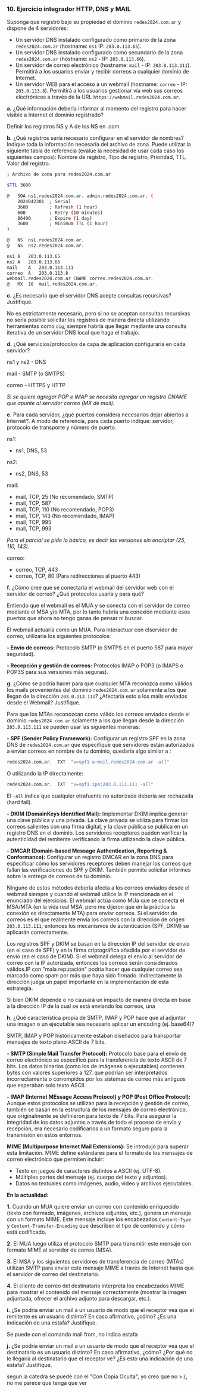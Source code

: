 ### 10. Ejercicio integrador HTTP, DNS y MAIL

Suponga que registró bajo su propiedad el dominio ```redes2024.com.ar``` y dispone de 4 servidores:

- Un servidor DNS instalado configurado como primario de la zona ```redes2024.com.ar``` (hostname: ```ns1``` IP: ```203.0.113.65```).
- Un servidor DNS instalado configurado como secundario de la zona ```redes2024.com.ar``` (hostname: ```ns2``` - IP: ```203.0.113.66```).
- Un servidor de correo electrónico (hostname: ```mail``` - IP: ```203.0.113.111```). Permitirá a los usuarios enviar y recibir correos a cualquier dominio de Internet.
- Un servidor WEB para el acceso a un webmail (hostname: ```correo``` - IP: ```203.0.113.8```). Permitirá a los usuarios gestionar vía web sus correos electrónicos a través de la URL ```https://webmail.redes2024.com.ar```.

<b>a.</b> ¿Qué información debería informar al momento del registro para hacer visible a Internet el dominio registrado?

Definir los registros NS y A de los NS en .com

<b>b.</b> ¿Qué registros sería necesario configurar en el servidor de nombres? Indique toda la información necesaria del archivo de zona. Puede utilizar la siguiente tabla de referencia (evalúe la necesidad de usar cada caso los siguientes campos): Nombre de registro, Tipo de registro, Prioridad, TTL, Valor del registro.

```bash
; Archivo de zona para redes2024.com.ar

$TTL 3600

@   SOA ns1.redes2024.com.ar. admin.redes2024.com.ar. (
    2024042301  ; Serial
    3600        ; Refresh (1 hour)
    600         ; Retry (10 minutes)
    86400       ; Expire (1 day)
    3600        ; Minimum TTL (1 hour)
)

@   NS  ns1.redes2024.com.ar.
@   NS  ns2.redes2024.com.ar.

ns1 A   203.0.113.65
ns2 A   203.0.113.66
mail    A   203.0.113.111
correo  A   203.0.113.8
webmail.redes2024.com.ar CNAME correo.redes2024.com.ar.
@   MX  10  mail.redes2024.com.ar.
```

<b>c.</b> ¿Es necesario que el servidor DNS acepte consultas recursivas? Justifique.

No es estrictamente necesario, pero si no se aceptan consultas recursivas no sería posible solicitar los registros de manera directa utilizando herramientas como ```dig```, siempre habría que llegar mediante una consulta iterativa de un servidor DNS local que haga el trabajo.

<b>d.</b> ¿Qué servicios/protocolos de capa de aplicación configuraría en cada servidor?

ns1 y ns2 - DNS

mail - SMTP (o SMTPS)

correo - HTTPS y HTTP

*Si se quiere agregar POP e IMAP se necesita agregar un registro CNAME que apunte al servidor correo (MX de mail).*

<b>e.</b> Para cada servidor, ¿qué puertos considera necesarios dejar abiertos a Internet?. A modo de referencia, para cada puerto indique: servidor, protocolo de transporte y número de puerto.

ns1:
- ns1, DNS, 53

ns2:
- ns2, DNS, 53

mail:
- mail, TCP, 25 (No recomendado, SMTP)
- mail, TCP, 587
- mail, TCP, 110 (No recomendado, POP3)
- mail, TCP, 143 (No recomendado, IMAP)
- mail, TCP, 995
- mail, TCP, 993

*Para el parcial se pide lo básico, es decir las versiones sin encriptar (25, 110, 143).*

correo:
- correo, TCP, 443
- correo, TCP, 80 (Para redirecciones al puerto 443)

<b>f.</b> ¿Cómo cree que se conectaría el webmail del servidor web con el servidor de correo? ¿Qué protocolos usaría y para qué?

Entiendo que el webmail es el MUA y se conecta con el servidor de correo mediante el MSA y/o MTA, por lo tanto habría una conexión mediante esos puertos que ahora no tengo ganas de pensar ni buscar.

El webmail actuaría como un MUA. Para interactuar con elservidor de correo, utilizaría los siguientes protocolos:

<b>- Envío de correos:</b> Protocolo SMTP (o SMTPS en el puerto 587 para mayor seguridad).

<b>- Recepción y gestión de correos:</b> Protocolos IMAP o POP3 (o IMAPS o POP3S para sus versiones más seguras).

<b>g.</b> ¿Cómo se podría hacer para que cualquier MTA reconozca como válidos los mails provenientes del dominio ```redes2024.com.ar``` solamente a los que llegan de la dirección ```203.0.113.111```? ¿Afectaría esto a los mails enviados desde el Webmail? Justifique.

Para que los MTAs reconozcan como válido los correos enviados desde el dominio ```redes2024.com.ar``` solamente a los que llegan desde la dirección ```203.0.113.111``` se pueden usar las siguientes maneras:

**- SPF (Sender Policy Framework):** Configurar un registro SPF en la zona DNS de ```redes2024.com.ar``` que especifique qué servidores están autorizados a enviar correos en nombre de tu dominio, quedaría algo similar a :

```bash
redes2024.com.ar.  TXT  "v=spf1 a:mail.redes2024.com.ar -all"
```

O utilizando la IP directamente:

```bash
redes2024.com.ar.  TXT  "v=spf1 ip4:203.0.113.111 -all"
```

El ```-all``` indica que cualquier otrafuente no autorizada debería ser rechazada (hard fail).

**- DKIM (DomainKeys Identified Mail):** Implementar DKIM implica generar una clave pública y una privada. La clave privada se utiliza para firmar los correos salientes con una firma digital, y la clave pública se publica en un registro DNS en el dominio. Los servidores receptores pueden verificar la autenticidad del remitente verificando la firma utilizando la clave pública.

**- DMCAR (Domain-based Message Authentication, Reporting & Conformance):** Configurar un registro DMCAR en la zona DNS para especificar cómo los servidores receptores deben manejar los correos que fallan las verificaciones de SPF y DKIM. También permite solicitar informes sobre la entrega de correos de tu dominio.

Ninguno de estos métodos debería afecta a los correos enviados desde el webmail siempre y cuando el webmail utilice la IP mencionada en el enunciado del ejercicios.
El webmail actúa como MUa que se conecta el MSA/MTA (en la vida real MSA, pero me dijeron que en la práctica la conexión es directamente MTA) para enviar correos. Si el servidor de correos es el que realmente envía los correos con la dirección de origen ```203.0.113.111```, entonces los mecanismos de autenticación (SPF, DKIM) se aplicarán correctamente.

Los registros SPF y DKIM se basan en la dirección IP del servidor de envío (en el caso de SPF) y en la firma criptográfica añadida por el servidor de envío (en el caso de DKIM). Si el webmail delega el envío al servidor de correo con la IP autorizada, entonces los correos serán considerados válidos.IP con "mala reputación" podría hacer que cualquier correo sea marcado como spam por más que haya sido firmado. Indirectamente la dirección juega un papel importante en la implementación de esta estrategia.

Si bien DKIM depende o no causará un impacto de manera directa en base a la dirección IP de la cual se está enviando los correos, una 

<b>h.</b> ¿Qué característica propia de SMTP, IMAP y POP hace que al adjuntar una imagen o un ejecutable sea necesario aplicar un encoding (ej. base64)?

SMTP, IMAP y POP históricamente estaban diseñados para transportar mensajes de texto plano ASCII de 7 bits.

**- SMTP (Simple Mail Transfer Protocol):** Protocolo base para el envío de correo electrónico se especificó para la transferencia de texto ASCII de 7 bits. Los datos binarios (como los de imágenes o ejecutables) contienen bytes con valores superiores a 127, que podrían ser interpretados incorrectamente o corrompidos por los sistemas de correo más antiguos que esperaban solo texto ASCII.

**- IMAP (Internet MEssage Access Protocol) y POP (Post Office Protocol):** Aunque estos protocolos se utilizan para la recepción y gestión de correo, también se basan en la estructura de los mensajes de correo electrónico, que originalmente se definieron para texto de 7 bits. Para asegurar la integridad de los datos adjuntos a través de todo el proceso de envío y recepción, era necesario codificarlos a un formato seguro para la transmisión en estos entornos.

**MIME (Multipurpose Internet Mail Extensions):** Se introdujo para superar esta limitación. MIME define estándares para el formato de los mensajes de correo electrónico que permiten incluir:

- Texto en juegos de caracteres distintos a ASCII (ej. UTF-8).
- Múltiples partes del mensaje (ej. cuerpo del texto y adjuntos).
- Datos no textuales como imágenes, audio, video y archivos ejecutables.

**En la actualidad:**

**1.** Cuando un MUA quiere enviar un correo con contenido enriquecido (texto con formado, imágenes, archivos adjuntos, etc.), genera un mensaje con un formato MIME. Este mensaje incluye los encabezados ```Content-Type``` y ```Content-Transfer-Encoding``` que describen el tipo de contenido y cómo está codificado.

**2.** El MUA luego utiliza el protocolo SMTP para transmitir este mensaje con formato MIME al servidor de correo (MSA).

**3.** El MSA y los siguientes servidores de transferencia de correo (MTAs) utilizan SMTP para enviar este mensaje MIME a través de Internet hasta que el servidor de correo del destinatario.

**4.** El cliente de correo del destinatario interpreta los encabezados MIME para mostrar el contenido del mensaje correctamente (mostrar la imagen adjuntada, ofrecer el archivo adjunto para descargar, etc.).

<b>i.</b> ¿Se podría enviar un mail a un usuario de modo que el receptor vea que el remitente es un usuario distinto? En caso afirmativo, ¿cómo? ¿Es una indicación de una estafa? Justifique.

Se puede con el comando mail from, no indica estafa

<b>j.</b> ¿Se podría enviar un mail a un usuario de modo que el receptor vea que el destinatario es un usuario distinto? En caso afirmativo, ¿cómo? ¿Por qué no le llegaría al destinatario que el receptor ve? ¿Es esto una indicación de una estafa? Justifique.

segun la catedra se puede con el "Con Copia Oculta", yo creo que no >:(, no me parece que tenga que ver